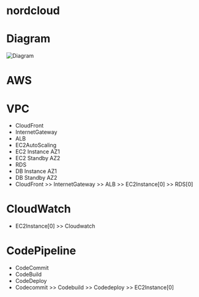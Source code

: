 # nordcloud

# Diagram
![Diagram](https://github.com/adob71/nordcloud/blob/main/diagram.png)

# AWS
# VPC
* CloudFront
* InternetGateway
* ALB
* EC2AutoScaling
* EC2 Instance AZ1
* EC2 Standby AZ2
* RDS
* DB Instance AZ1
* DB Standby AZ2
* CloudFront >> InternetGateway >> ALB >> EC2Instance[0] >> RDS[0]

# CloudWatch
* EC2Instance[0] >> Cloudwatch

# CodePipeline
* CodeCommit
* CodeBuild
* CodeDeploy
* Codecommit >> Codebuild >> Codedeploy >> EC2Instance[0]

